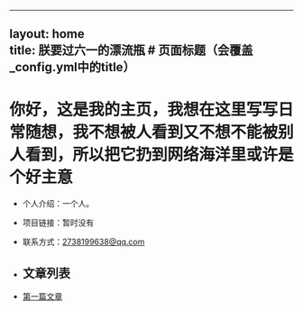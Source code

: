 
---
layout: home  
title: 朕要过六一的漂流瓶  # 页面标题（会覆盖_config.yml中的title）
---

# 你好，这是我的主页，我想在这里写写日常随想，我不想被人看到又不想不能被别人看到，所以把它扔到网络海洋里或许是个好主意


- 个人介绍：一个人。
- 项目链接：暂时没有
- 联系方式：2738199638@qq.com

- ## 文章列表
- [第一篇文章](_posts/2025-10-20-a_dream.md)
